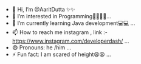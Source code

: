 - 👋 Hi, I’m @AaritDutta  ✨✨
- 👀 I’m interested in Programming👩‍💻👩‍💻...
- 🌱 I’m currently learning Java development💻💻 ...
- 📫 How to reach me instagram , link :- https://www.instagram.com/developerdash/ ...
- 😄 Pronouns: he /him ...
- ⚡ Fun fact: I am scared of height😩😩 ...

<!---
AaritDutta/AaritDutta is a ✨ special ✨ repository because its `README.md` (this file) appears on your GitHub profile.
You can click the Preview link to take a look at your changes.
--->

